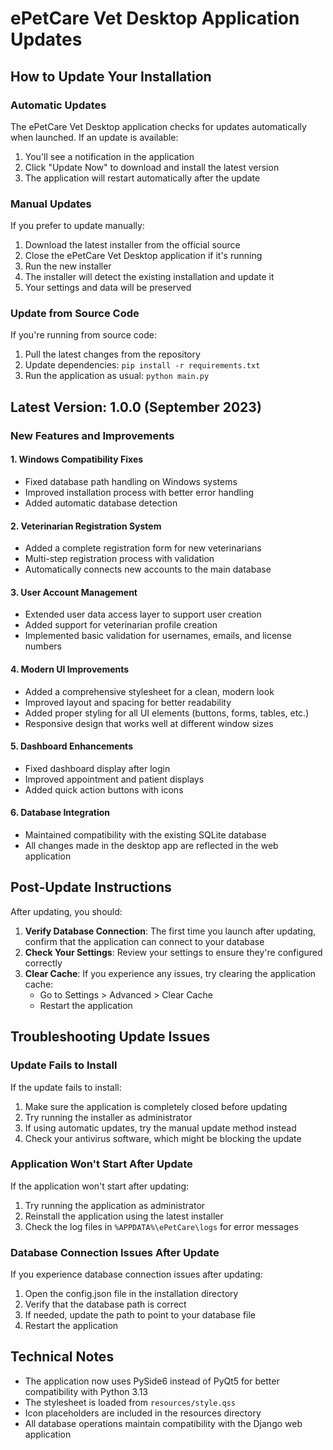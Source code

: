 # ePetCare Vet Desktop Application Updates

## How to Update Your Installation

### Automatic Updates

The ePetCare Vet Desktop application checks for updates automatically when launched. If an update is available:

1. You'll see a notification in the application
2. Click "Update Now" to download and install the latest version
3. The application will restart automatically after the update

### Manual Updates

If you prefer to update manually:

1. Download the latest installer from the official source
2. Close the ePetCare Vet Desktop application if it's running
3. Run the new installer
4. The installer will detect the existing installation and update it
5. Your settings and data will be preserved

### Update from Source Code

If you're running from source code:

1. Pull the latest changes from the repository
2. Update dependencies: `pip install -r requirements.txt`
3. Run the application as usual: `python main.py`

## Latest Version: 1.0.0 (September 2023)

### New Features and Improvements

#### 1. Windows Compatibility Fixes
- Fixed database path handling on Windows systems
- Improved installation process with better error handling
- Added automatic database detection

#### 2. Veterinarian Registration System
- Added a complete registration form for new veterinarians
- Multi-step registration process with validation
- Automatically connects new accounts to the main database

#### 3. User Account Management
- Extended user data access layer to support user creation
- Added support for veterinarian profile creation
- Implemented basic validation for usernames, emails, and license numbers

#### 4. Modern UI Improvements
- Added a comprehensive stylesheet for a clean, modern look
- Improved layout and spacing for better readability
- Added proper styling for all UI elements (buttons, forms, tables, etc.)
- Responsive design that works well at different window sizes

#### 5. Dashboard Enhancements
- Fixed dashboard display after login
- Improved appointment and patient displays
- Added quick action buttons with icons

#### 6. Database Integration
- Maintained compatibility with the existing SQLite database
- All changes made in the desktop app are reflected in the web application

## Post-Update Instructions

After updating, you should:

1. **Verify Database Connection**: The first time you launch after updating, confirm that the application can connect to your database
2. **Check Your Settings**: Review your settings to ensure they're configured correctly
3. **Clear Cache**: If you experience any issues, try clearing the application cache:
   - Go to Settings > Advanced > Clear Cache
   - Restart the application

## Troubleshooting Update Issues

### Update Fails to Install

If the update fails to install:

1. Make sure the application is completely closed before updating
2. Try running the installer as administrator
3. If using automatic updates, try the manual update method instead
4. Check your antivirus software, which might be blocking the update

### Application Won't Start After Update

If the application won't start after updating:

1. Try running the application as administrator
2. Reinstall the application using the latest installer
3. Check the log files in `%APPDATA%\ePetCare\logs` for error messages

### Database Connection Issues After Update

If you experience database connection issues after updating:

1. Open the config.json file in the installation directory
2. Verify that the database path is correct
3. If needed, update the path to point to your database file
4. Restart the application

## Technical Notes

- The application now uses PySide6 instead of PyQt5 for better compatibility with Python 3.13
- The stylesheet is loaded from `resources/style.qss`
- Icon placeholders are included in the resources directory
- All database operations maintain compatibility with the Django web application
